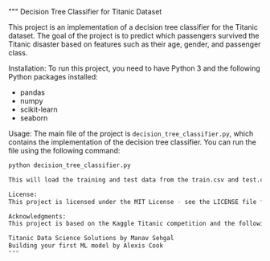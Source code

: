 """
Decision Tree Classifier for Titanic Dataset

This project is an implementation of a decision tree classifier for the Titanic dataset. The goal of the project is to predict which passengers survived the Titanic disaster based on features such as their age, gender, and passenger class.

Installation:
To run this project, you need to have Python 3 and the following Python packages installed:
- pandas
- numpy
- scikit-learn
- seaborn

Usage:
The main file of the project is `decision_tree_classifier.py`, which contains the implementation of the decision tree classifier. You can run the file using the following command:

```bash
python decision_tree_classifier.py

This will load the training and test data from the train.csv and test.csv files, preprocess the data by filling missing values and encoding categorical variables, fit a decision tree classifier to the training data, and make predictions for the test data. The accuracy of the predictions is printed to the console, along with the confusion matrix and precision and recall scores.

License:
This project is licensed under the MIT License - see the LICENSE file for details.

Acknowledgments:
This project is based on the Kaggle Titanic competition and the following resources:

Titanic Data Science Solutions by Manav Sehgal
Building your first ML model by Alexis Cook
"""

